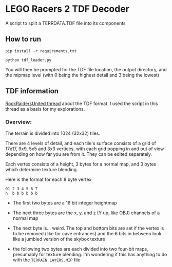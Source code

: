 # LEGO Racers 2 TDF Decoder

A script to split a TERRDATA.TDF file into its components

## How to run

`pip install -r requirements.txt`

`python tdf_loader.py`

You will then be prompted for the TDF file location, the output directory, and the mipmap level (with 0 being the highest detail and 3 being the lowest)

## TDF information

[RockRaidersUnited thread](https://www.rockraidersunited.com/topic/8171-tdf-terrain-format/) about the TDF format. I used the script in this thread as a basis for my explorations.

### Overview:

The terrain is divided into 1024 (32x32) tiles.

There are 4 levels of detail, and each tile's surface consists of a grid of 17x17, 9x9, 5x5 and 3x3 vertices, with each grid popping in and out of view depending on how far you are from it. They can be edited separately.

Each vertex consists of a height, 3 bytes for a normal map, and 3 bytes which determine texture blending.

Here is the format for each 8 byte vertex

```
01 2 3 4 5 6 7
h  b b b b b b
```

* The first two bytes are a 16 bit integer heightmap

* The next three bytes are the x, y, and z (Y up, like OBJ) channels of a normal map

* The next byte is... weird. The top and bottom bits are set if the vertex is to be removed (like for cave entrances) and the 6 bits in between look like a jumbled version of the skybox texture

* the following two bytes are each divided into two four-bit maps, presumably for texture blending. I'm wondering if this has anything to do with the `TERRAIN LAYERS.MIP` file

